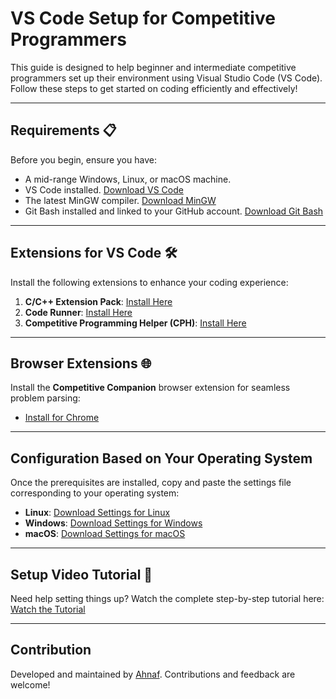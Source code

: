 # VS Code Setup for Competitive Programmers  

This guide is designed to help beginner and intermediate competitive programmers set up their environment using Visual Studio Code (VS Code). Follow these steps to get started on coding efficiently and effectively!  

---

## Requirements 📋  

Before you begin, ensure you have:  
- A mid-range Windows, Linux, or macOS machine.  
- VS Code installed. [Download VS Code](https://code.visualstudio.com/download)  
- The latest MinGW compiler. [Download MinGW](https://nuwen.net/mingw.html)  
- Git Bash installed and linked to your GitHub account. [Download Git Bash](https://git-scm.com/downloads)  

---

## Extensions for VS Code 🛠️  

Install the following extensions to enhance your coding experience:  
1. **C/C++ Extension Pack**: [Install Here](https://marketplace.visualstudio.com/items?itemName=ms-vscode.cpptools-extension-pack)  
2. **Code Runner**: [Install Here](https://marketplace.visualstudio.com/items?itemName=formulahendry.code-runner)  
3. **Competitive Programming Helper (CPH)**: [Install Here](https://marketplace.visualstudio.com/items?itemName=DivyanshuAgrawal.competitive-programming-helper)  

---

## Browser Extensions 🌐  

Install the **Competitive Companion** browser extension for seamless problem parsing:  
- [Install for Chrome](https://chromewebstore.google.com/detail/competitive-companion/cjnmckjndlpiamhfimnnjmnckgghkjbl?utm_source=ext_app_menu)  

---

## Configuration Based on Your Operating System  

Once the prerequisites are installed, copy and paste the settings file corresponding to your operating system:  
- **Linux**: [Download Settings for Linux](./settings-linux.txt)  
- **Windows**: [Download Settings for Windows](./settings-windows.txt)  
- **macOS**: [Download Settings for macOS](./settings-macOs.txt)  

---

## Setup Video Tutorial 🎥  

Need help setting things up? Watch the complete step-by-step tutorial here:  
[Watch the Tutorial](https://drive.google.com/file/d/1sqYLxd4qZxzV9-vAxBNmqenVXYwWdMcy/view?usp=sharing)  

---

## Contribution  

Developed and maintained by [Ahnaf](https://codeforces.com/profile/ahnaf_cp). Contributions and feedback are welcome!  

